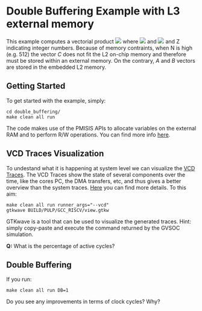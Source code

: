 # Double Buffering Example with L3 external memory

This example computes a vectorial product 
<img src="https://render.githubusercontent.com/render/math?math=A\mathrm{x}B=C">
where 
<img src="https://render.githubusercontent.com/render/math?math=A\in\mathrm{Z}^{N\mathrm{x}1},B\in\mathrm{Z}^{1\mathrm{x}N}">
and 
<img src="https://render.githubusercontent.com/render/math?math=C\in\mathrm{Z}^{N\mathrm{x}N}"> 
and Z indicating integer numbers.
Because of memory contraints, when N is high (e.g. 512) the vector _C_ does not fit the L2 on-chip memory and therefore must be stored within an external memory.
On the contrary, _A_ and _B_ vectors are stored in the embedded L2 memory.

## Getting Started
To get started with the example, simply:
~~~~~shell
cd double_buffering/
make clean all run
~~~~~
The code makes use of the PMISIS APIs to allocate variables on the external RAM and to perform R/W operations. 
You can find more info [here](https://greenwaves-technologies.com/manuals/BUILD/PMSIS_BSP/html/group__Ram.html).

## VCD Traces Visualization
To undestand what it is happening at system level we can visualize the [VCD Traces](https://greenwaves-technologies.com/manuals/BUILD/GVSOC/html/index.html). 
The VCD Traces show the state of several components over the time, like the cores PC, the DMA transfers, etc, and thus gives a better overview than the system traces. 
[Here](https://gvsoc.readthedocs.io/en/latest/vcd_traces.html) you can find more details.
To this aim:
~~~~~shell
make clean all run runner_args="--vcd"
gtkwave BUILD/PULP/GCC_RISCV/view.gtkw
~~~~~
GTKwave is a tool that can be used to visualize the generated traces. 
Hint: simply copy-paste and execute the command returned by the GVSOC simulation.

**Q:** What is the percentage of active cycles?

## Double Buffering
If you run:
~~~~~shell
make clean all run DB=1
~~~~~
Do you see any improvements in terms of clock cycles? Why?


